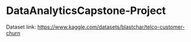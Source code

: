 # DataAnalyticsCapstone-Project

Dataset link: https://www.kaggle.com/datasets/blastchar/telco-customer-churn
